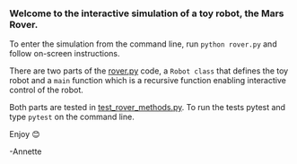 ### Welcome to the interactive simulation of a toy robot, the Mars Rover.

To enter the simulation from the command line, run `python rover.py` and follow on-screen instructions.

There are two parts of the <ins>rover.py</ins> code, a `Robot class` that defines the toy robot and 
a `main` function which is a recursive function enabling interactive control of the robot.

Both parts are tested in  <ins>test_rover_methods.py</ins>. To run the tests pytest and type `pytest` on the command line.

Enjoy 😊

-Annette
